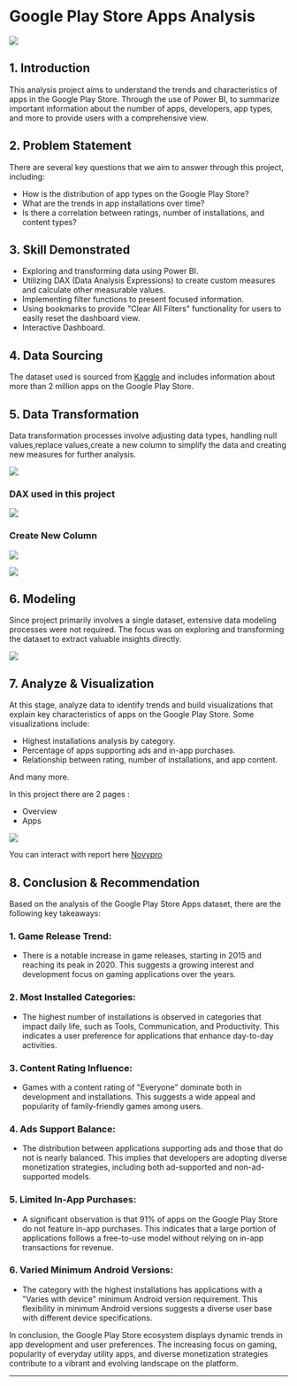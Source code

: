 # Google Play Store Apps Analysis

![](gplay.png)

## 1. Introduction
This analysis project aims to understand the trends and characteristics of apps in the Google Play Store. Through the use of Power BI, to summarize important information about the number of apps, developers, app types, and more to provide users with a comprehensive view.

## 2. Problem Statement
There are several key questions that we aim to answer through this project, including:
- How is the distribution of app types on the Google Play Store?
- What are the trends in app installations over time?
- Is there a correlation between ratings, number of installations, and content types?

## 3. Skill Demonstrated

- Exploring and transforming data using Power BI.
- Utilizing DAX (Data Analysis Expressions) to create custom measures and calculate other measurable values.
- Implementing filter functions to present focused information.
- Using bookmarks to provide "Clear All Filters" functionality for users to easily reset the dashboard view.
- Interactive Dashboard.

## 4. Data Sourcing
The dataset used is sourced from [Kaggle](https://www.kaggle.com/) and includes information about more than 2 million apps on the Google Play Store.

## 5. Data Transformation
Data transformation processes involve adjusting data types, handling null values,replace values,create a new column to simplify the data and creating new measures for further analysis.

![](data_transformation.png)

### DAX used in this project

![](dax_measure.png)

### Create New Column

![](create_column.png)

![](column_pict.png)

## 6. Modeling
Since project primarily involves a single dataset, extensive data modeling processes were not required. The focus was on exploring and transforming the dataset to extract valuable insights directly.

![](data_modeling.png)

## 7. Analyze & Visualization
At this stage, analyze data to identify trends and build visualizations that explain key characteristics of apps on the Google Play Store. Some visualizations include:
- Highest installations analysis by category.
- Percentage of apps supporting ads and in-app purchases.
- Relationship between rating, number of installations, and app content.

And many more.

In this project there are 2 pages :
- Overview
- Apps

![](GooglePS.png)

You can interact with report here [Novypro](https://www.novypro.com/project/google-play-store-2)

## 8. Conclusion & Recommendation
Based on the analysis of the Google Play Store Apps dataset, there are the following key takeaways:

### 1. Game Release Trend:
   - There is a notable increase in game releases, starting in 2015 and reaching its peak in 2020. This suggests a growing interest and development focus on gaming applications over the years.

### 2. Most Installed Categories:
   - The highest number of installations is observed in categories that impact daily life, such as Tools, Communication, and Productivity. This indicates a user preference for applications that enhance day-to-day activities.

### 3. Content Rating Influence:
   - Games with a content rating of "Everyone" dominate both in development and installations. This suggests a wide appeal and popularity of family-friendly games among users.

### 4. Ads Support Balance:
   - The distribution between applications supporting ads and those that do not is nearly balanced. This implies that developers are adopting diverse monetization strategies, including both ad-supported and non-ad-supported models.

### 5. Limited In-App Purchases:
   - A significant observation is that 91% of apps on the Google Play Store do not feature in-app purchases. This indicates that a large portion of applications follows a free-to-use model without relying on in-app transactions for revenue.

### 6. Varied Minimum Android Versions:
   - The category with the highest installations has applications with a "Varies with device" minimum Android version requirement. This flexibility in minimum Android versions suggests a diverse user base with different device specifications.

In conclusion, the Google Play Store ecosystem displays dynamic trends in app development and user preferences. The increasing focus on gaming, popularity of everyday utility apps, and diverse monetization strategies contribute to a vibrant and evolving landscape on the platform.

---


